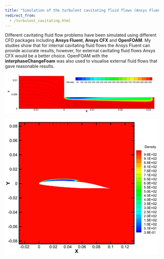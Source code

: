 ```yaml
---
title: "Simulation of the turbulent cavitating fluid flows (Ansys Fluent/Ansys CFX/OpenFOAM)"
redirect_from: 
  - /turbulent_cavitating.html
---
```


Different cavitating fluid flow problems have been simulated using different CFD packages including **Ansys Fluent**, **Ansys CFX** and **OpenFOAM**. My studies show that for internal cavitating fluid flows the Ansys Fluent can provide accurate results, however, for external cavitating fluid flows Ansys CFX would be a better choice. OpenFOAM with the **interphaseChangeFoam** was also used to visualise external fluid flows that gave reasonable results. 


![orifice](/files/turbulent_cavitating/p1.png)

![hydrofoil](/files/turbulent_cavitating/p2.png)
